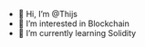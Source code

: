 - 👋 Hi, I’m @Thijs
- 👀 I’m interested in Blockchain
- 🌱 I’m currently learning Solidity

<!---
Thijs337/Thijs337 is a ✨ special ✨ repository because its `README.md` (this file) appears on your GitHub profile.
You can click the Preview link to take a look at your changes.
--->
